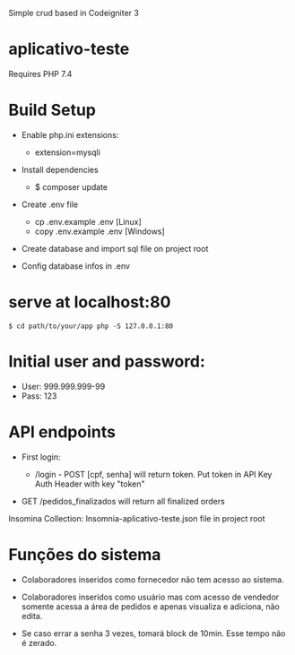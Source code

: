 Simple crud based in Codeigniter 3 

# aplicativo-teste

Requires PHP 7.4


# Build Setup

 - Enable php.ini extensions:

    - extension=mysqli


 - Install dependencies
    - $ composer update

 - Create .env file
    - cp .env.example .env [Linux]
    - copy .env.example .env [Windows]

 - Create database and import sql file on project root

 - Config database infos in .env 

# serve at localhost:80
    $ cd path/to/your/app php -S 127.0.0.1:80


# Initial user and password:
   - User: 999.999.999-99
   - Pass: 123


# API endpoints
   - First login:
      - /login - POST [cpf, senha] will return token. Put token in API Key Auth Header with key "token"

   - GET /pedidos_finalizados will return all finalized orders

   Insomina Collection: Insomnia-aplicativo-teste.json file in project root

# Funções do sistema
   - Colaboradores inseridos como fornecedor não tem acesso ao sistema.
   - Colaboradores inseridos como usuário mas com acesso de vendedor somente acessa a área de pedidos e apenas visualiza e adiciona, não edita.

   - Se caso errar a senha 3 vezes, tomará block de 10min. Esse tempo não é zerado.
